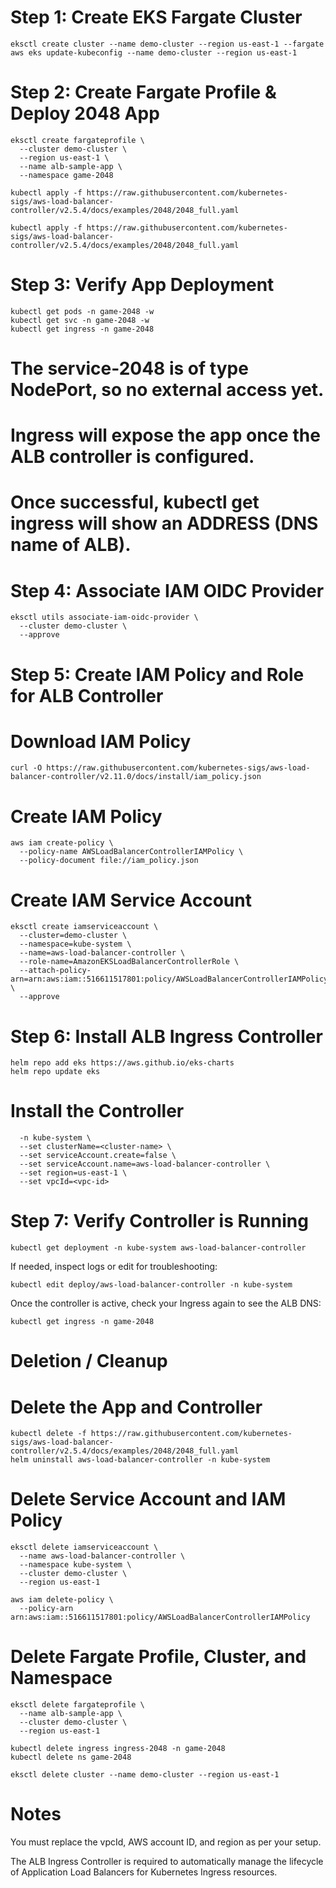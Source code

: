 
# Step 1: Create EKS Fargate Cluster
```
eksctl create cluster --name demo-cluster --region us-east-1 --fargate
aws eks update-kubeconfig --name demo-cluster --region us-east-1
```

# Step 2: Create Fargate Profile & Deploy 2048 App
```
eksctl create fargateprofile \
  --cluster demo-cluster \
  --region us-east-1 \
  --name alb-sample-app \
  --namespace game-2048

kubectl apply -f https://raw.githubusercontent.com/kubernetes-sigs/aws-load-balancer-controller/v2.5.4/docs/examples/2048/2048_full.yaml
```
```
kubectl apply -f https://raw.githubusercontent.com/kubernetes-sigs/aws-load-balancer-controller/v2.5.4/docs/examples/2048/2048_full.yaml

```

# Step 3: Verify App Deployment
```
kubectl get pods -n game-2048 -w
kubectl get svc -n game-2048 -w
kubectl get ingress -n game-2048

```
# The service-2048 is of type NodePort, so no external access yet.

# Ingress will expose the app once the ALB controller is configured.

# Once successful, kubectl get ingress will show an ADDRESS (DNS name of ALB).

# Step 4: Associate IAM OIDC Provider
```
eksctl utils associate-iam-oidc-provider \
  --cluster demo-cluster \
  --approve

```
# Step 5: Create IAM Policy and Role for ALB Controller
# Download IAM Policy
```
curl -O https://raw.githubusercontent.com/kubernetes-sigs/aws-load-balancer-controller/v2.11.0/docs/install/iam_policy.json
```
# Create IAM Policy
``` 
aws iam create-policy \
  --policy-name AWSLoadBalancerControllerIAMPolicy \
  --policy-document file://iam_policy.json

```
# Create IAM Service Account
```
eksctl create iamserviceaccount \
  --cluster=demo-cluster \
  --namespace=kube-system \
  --name=aws-load-balancer-controller \
  --role-name=AmazonEKSLoadBalancerControllerRole \
  --attach-policy-arn=arn:aws:iam::516611517801:policy/AWSLoadBalancerControllerIAMPolicy \
  --approve
```
#  Step 6: Install ALB Ingress Controller
```
helm repo add eks https://aws.github.io/eks-charts
helm repo update eks

```
# Install the Controller
``` helm install aws-load-balancer-controller eks/aws-load-balancer-controller \
  -n kube-system \
  --set clusterName=<cluster-name> \
  --set serviceAccount.create=false \
  --set serviceAccount.name=aws-load-balancer-controller \
  --set region=us-east-1 \
  --set vpcId=<vpc-id>
```
#  Step 7: Verify Controller is Running
```
kubectl get deployment -n kube-system aws-load-balancer-controller
```
If needed, inspect logs or edit for troubleshooting:
```
kubectl edit deploy/aws-load-balancer-controller -n kube-system
```
Once the controller is active, check your Ingress again to see the ALB DNS:

```
kubectl get ingress -n game-2048
```

# Deletion / Cleanup
# Delete the App and Controller

```
kubectl delete -f https://raw.githubusercontent.com/kubernetes-sigs/aws-load-balancer-controller/v2.5.4/docs/examples/2048/2048_full.yaml
helm uninstall aws-load-balancer-controller -n kube-system

```
# Delete Service Account and IAM Policy
```
eksctl delete iamserviceaccount \
  --name aws-load-balancer-controller \
  --namespace kube-system \
  --cluster demo-cluster \
  --region us-east-1

aws iam delete-policy \
  --policy-arn arn:aws:iam::516611517801:policy/AWSLoadBalancerControllerIAMPolicy
```
# Delete Fargate Profile, Cluster, and Namespace

```
eksctl delete fargateprofile \
  --name alb-sample-app \
  --cluster demo-cluster \
  --region us-east-1

kubectl delete ingress ingress-2048 -n game-2048
kubectl delete ns game-2048

eksctl delete cluster --name demo-cluster --region us-east-1
```
# Notes
You must replace the vpcId, AWS account ID, and region as per your setup.

The ALB Ingress Controller is required to automatically manage the lifecycle of Application Load Balancers for Kubernetes Ingress resources.
